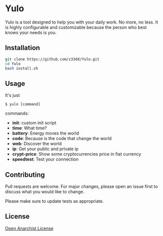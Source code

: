 # Yulo
Yulo is a tool designed to help you with your daily work. No more, no less. It is highly configurable and customizable because the person who best knows your needs is you.

## Installation
```bash
git clone https://github.com/z33dd/Yulo.git
cd Yulo
bash install.sh
```
## Usage
It's just
```
$ yulo [command]
```
commands:
- **init**: custom init script
- **time**: What time?
- **battery**: Energy moves the world
- **code**: Because is the code that change the world
- **web**: Discover the world
- **ip**: Get your public and private ip
- **crypt-price**: Show some cryptocurrencies price in fiat currency
- **speedtest**: Test your connection

## Contributing

Pull requests are welcome. For major changes, please open an issue first to discuss what you would like to change.

Please make sure to update tests as appropriate.

## License
[Open Anarchist License](https://github.com/AnarchistLicense/OpenAnarchistLicense)
